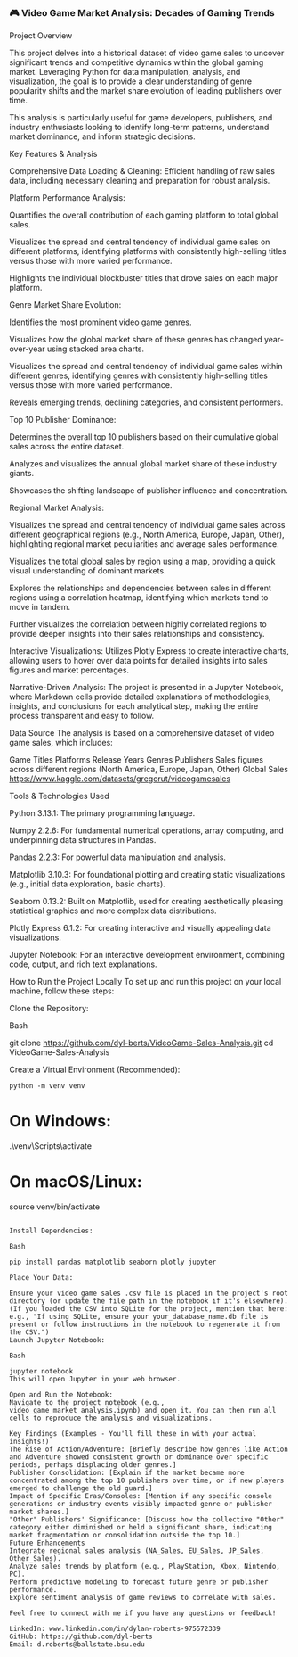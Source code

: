 ### 🎮 Video Game Market Analysis: Decades of Gaming Trends

Project Overview

This project delves into a historical dataset of video game sales to uncover significant trends and competitive dynamics within the global gaming market. Leveraging Python for data manipulation, analysis, and visualization, the goal is to provide a clear understanding of genre popularity shifts and the market share evolution of leading publishers over time.

This analysis is particularly useful for game developers, publishers, and industry enthusiasts looking to identify long-term patterns, understand market dominance, and inform strategic decisions.

Key Features & Analysis

Comprehensive Data Loading & Cleaning: Efficient handling of raw sales data, including necessary cleaning and preparation for robust analysis.

Platform Performance Analysis:

Quantifies the overall contribution of each gaming platform to total global sales.

Visualizes the spread and central tendency of individual game sales on different platforms, identifying platforms with consistently high-selling titles versus those with more varied performance.

Highlights the individual blockbuster titles that drove sales on each major platform.

Genre Market Share Evolution:

Identifies the most prominent video game genres.

Visualizes how the global market share of these genres has changed year-over-year using stacked area charts.

Visualizes the spread and central tendency of individual game sales within different genres, identifying genres with consistently high-selling titles versus those with more varied performance.

Reveals emerging trends, declining categories, and consistent performers.

Top 10 Publisher Dominance:

Determines the overall top 10 publishers based on their cumulative global sales across the entire dataset.

Analyzes and visualizes the annual global market share of these industry giants.

Showcases the shifting landscape of publisher influence and concentration.

Regional Market Analysis:

Visualizes the spread and central tendency of individual game sales across different geographical regions (e.g., North America, Europe, Japan, Other), highlighting regional market peculiarities and average sales performance.

Visualizes the total global sales by region using a map, providing a quick visual understanding of dominant markets.

Explores the relationships and dependencies between sales in different regions using a correlation heatmap, identifying which markets tend to move in tandem.

Further visualizes the correlation between highly correlated regions to provide deeper insights into their sales relationships and consistency.

Interactive Visualizations: Utilizes Plotly Express to create interactive charts, allowing users to hover over data points for detailed insights into sales figures and market percentages.

Narrative-Driven Analysis: The project is presented in a Jupyter Notebook, where Markdown cells provide detailed explanations of methodologies, insights, and conclusions for each analytical step, making the entire process transparent and easy to follow.

Data Source
The analysis is based on a comprehensive dataset of video game sales, which includes:

Game Titles
Platforms
Release Years
Genres
Publishers
Sales figures across different regions (North America, Europe, Japan, Other)
Global Sales
https://www.kaggle.com/datasets/gregorut/videogamesales


Tools & Technologies Used

Python 3.13.1: The primary programming language.

Numpy 2.2.6: For fundamental numerical operations, array computing, and underpinning data structures in Pandas.

Pandas 2.2.3: For powerful data manipulation and analysis.

Matplotlib 3.10.3: For foundational plotting and creating static visualizations (e.g., initial data exploration, basic charts).

Seaborn 0.13.2: Built on Matplotlib, used for creating aesthetically pleasing statistical graphics and more complex data distributions.

Plotly Express 6.1.2: For creating interactive and visually appealing data visualizations.

Jupyter Notebook: For an interactive development environment, combining code, output, and rich text explanations.


How to Run the Project Locally
To set up and run this project on your local machine, follow these steps:

Clone the Repository:

Bash

git clone https://github.com/dyl-berts/VideoGame-Sales-Analysis.git
cd VideoGame-Sales-Analysis

Create a Virtual Environment (Recommended):

    python -m venv venv
# On Windows:
.\venv\Scripts\activate
# On macOS/Linux:
source venv/bin/activate
```

Install Dependencies:

Bash

pip install pandas matplotlib seaborn plotly jupyter

Place Your Data:

Ensure your video game sales .csv file is placed in the project's root directory (or update the file path in the notebook if it's elsewhere).
(If you loaded the CSV into SQLite for the project, mention that here: e.g., "If using SQLite, ensure your your_database_name.db file is present or follow instructions in the notebook to regenerate it from the CSV.")
Launch Jupyter Notebook:

Bash

jupyter notebook
This will open Jupyter in your web browser.

Open and Run the Notebook:
Navigate to the project notebook (e.g., video_game_market_analysis.ipynb) and open it. You can then run all cells to reproduce the analysis and visualizations.

Key Findings (Examples - You'll fill these in with your actual insights!)
The Rise of Action/Adventure: [Briefly describe how genres like Action and Adventure showed consistent growth or dominance over specific periods, perhaps displacing older genres.]
Publisher Consolidation: [Explain if the market became more concentrated among the top 10 publishers over time, or if new players emerged to challenge the old guard.]
Impact of Specific Eras/Consoles: [Mention if any specific console generations or industry events visibly impacted genre or publisher market shares.]
"Other" Publishers' Significance: [Discuss how the collective "Other" category either diminished or held a significant share, indicating market fragmentation or consolidation outside the top 10.]
Future Enhancements
Integrate regional sales analysis (NA_Sales, EU_Sales, JP_Sales, Other_Sales).
Analyze sales trends by platform (e.g., PlayStation, Xbox, Nintendo, PC).
Perform predictive modeling to forecast future genre or publisher performance.
Explore sentiment analysis of game reviews to correlate with sales.

Feel free to connect with me if you have any questions or feedback!

LinkedIn: www.linkedin.com/in/dylan-roberts-975572339
GitHub: https://github.com/dyl-berts
Email: d.roberts@ballstate.bsu.edu